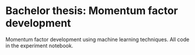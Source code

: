 # Bachelor thesis: Momentum factor development

Momentum factor development using machine learning techniques.
All code in the experiment notebook.
